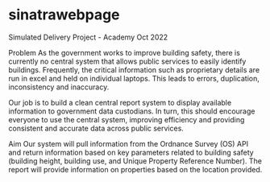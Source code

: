 # sinatrawebpage

Simulated Delivery Project - Academy Oct 2022

Problem
As the government works to improve building safety, there is currently no central system that allows public services to easily identify buildings. Frequently, the critical information such as proprietary details are run in excel and held on individual laptops. This leads to errors, duplication, inconsistency and inaccuracy. 

Our job is to build a clean central report system to display available information to government data custodians. In turn, this should encourage everyone to use the central system, improving efficiency and providing consistent and accurate data across public services.

Aim 
Our system will pull information from the Ordnance Survey (OS) API and return information based on key parameters related to building safety (building height, building use, and Unique Property Reference Number). The report will provide information on properties based on the location provided. 
